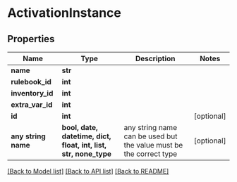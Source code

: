 # ActivationInstance


## Properties
Name | Type | Description | Notes
------------ | ------------- | ------------- | -------------
**name** | **str** |  |
**rulebook_id** | **int** |  |
**inventory_id** | **int** |  |
**extra_var_id** | **int** |  |
**id** | **int** |  | [optional]
**any string name** | **bool, date, datetime, dict, float, int, list, str, none_type** | any string name can be used but the value must be the correct type | [optional]

[[Back to Model list]](../README.md#documentation-for-models) [[Back to API list]](../README.md#documentation-for-api-endpoints) [[Back to README]](../README.md)
